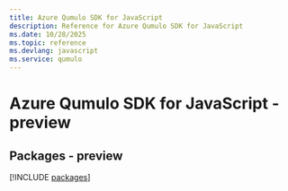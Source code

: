 ```yaml
---
title: Azure Qumulo SDK for JavaScript
description: Reference for Azure Qumulo SDK for JavaScript
ms.date: 10/28/2025
ms.topic: reference
ms.devlang: javascript
ms.service: qumulo
---
```

# Azure Qumulo SDK for JavaScript - preview
## Packages - preview
[!INCLUDE [packages](qumulo-index.md)]